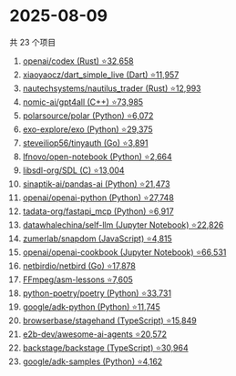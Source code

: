 # 2025-08-09

共 23 个项目

<!-- BEGIN GITHUB -->
<!-- 最后更新时间 2025-08-09 23:08:38 +0800 -->
1. [openai/codex (Rust) ⭐32,658](https://github.com/openai/codex)
1. [xiaoyaocz/dart_simple_live (Dart) ⭐11,957](https://github.com/xiaoyaocz/dart_simple_live)
1. [nautechsystems/nautilus_trader (Rust) ⭐12,993](https://github.com/nautechsystems/nautilus_trader)
1. [nomic-ai/gpt4all (C++) ⭐73,985](https://github.com/nomic-ai/gpt4all)
1. [polarsource/polar (Python) ⭐6,072](https://github.com/polarsource/polar)
1. [exo-explore/exo (Python) ⭐29,375](https://github.com/exo-explore/exo)
1. [steveiliop56/tinyauth (Go) ⭐3,891](https://github.com/steveiliop56/tinyauth)
1. [lfnovo/open-notebook (Python) ⭐2,664](https://github.com/lfnovo/open-notebook)
1. [libsdl-org/SDL (C) ⭐13,004](https://github.com/libsdl-org/SDL)
1. [sinaptik-ai/pandas-ai (Python) ⭐21,473](https://github.com/sinaptik-ai/pandas-ai)
1. [openai/openai-python (Python) ⭐27,748](https://github.com/openai/openai-python)
1. [tadata-org/fastapi_mcp (Python) ⭐6,917](https://github.com/tadata-org/fastapi_mcp)
1. [datawhalechina/self-llm (Jupyter Notebook) ⭐22,826](https://github.com/datawhalechina/self-llm)
1. [zumerlab/snapdom (JavaScript) ⭐4,815](https://github.com/zumerlab/snapdom)
1. [openai/openai-cookbook (Jupyter Notebook) ⭐66,531](https://github.com/openai/openai-cookbook)
1. [netbirdio/netbird (Go) ⭐17,878](https://github.com/netbirdio/netbird)
1. [FFmpeg/asm-lessons ⭐7,605](https://github.com/FFmpeg/asm-lessons)
1. [python-poetry/poetry (Python) ⭐33,731](https://github.com/python-poetry/poetry)
1. [google/adk-python (Python) ⭐11,745](https://github.com/google/adk-python)
1. [browserbase/stagehand (TypeScript) ⭐15,849](https://github.com/browserbase/stagehand)
1. [e2b-dev/awesome-ai-agents ⭐20,572](https://github.com/e2b-dev/awesome-ai-agents)
1. [backstage/backstage (TypeScript) ⭐30,964](https://github.com/backstage/backstage)
1. [google/adk-samples (Python) ⭐4,162](https://github.com/google/adk-samples)
<!-- END GITHUB -->